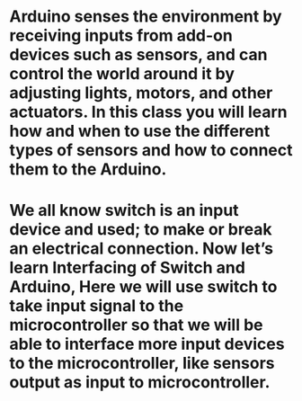 # Arduino senses the environment by receiving inputs from add-on devices such as sensors, and can control the world around it by adjusting lights, motors, and other actuators. In this class you will learn how and when to use the different types of sensors and how to connect them to the Arduino.

# We all know switch is an input device and used; to make or break an electrical connection. Now let’s learn Interfacing of Switch and Arduino, Here we will use switch to take input signal to the microcontroller so that we will be able to interface more input devices to the microcontroller, like sensors output as input to microcontroller.